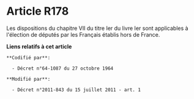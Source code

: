 # Article R178

Les dispositions du chapitre VII du titre Ier du livre Ier sont applicables à l'élection de députés par les Français établis
hors de France.

**Liens relatifs à cet article**

	**Codifié par**:

	  - Décret n°64-1087 du 27 octobre 1964

	**Modifié par**:

	  - Décret n°2011-843 du 15 juillet 2011 - art. 1
